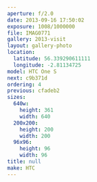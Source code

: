 ```yaml
---
aperture: f/2.0
date: 2013-09-16 17:50:02
exposure: 1008/1000000
file: IMAG0771
gallery: 2013-visit
layout: gallery-photo
location:
  latitude: 56.339290611111
  longitude: -2.81134725
model: HTC One S
next: c9b371d
ordering: 4
previous: cfadeb2
sizes:
  640w:
    height: 361
    width: 640
  200x200:
    height: 200
    width: 200
  96x96:
    height: 96
    width: 96
title: null
make: HTC
---
```

